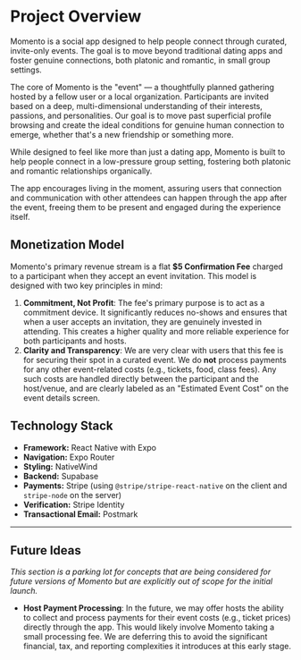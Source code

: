 # Project Overview

Momento is a social app designed to help people connect through curated, invite-only events. The goal is to move beyond traditional dating apps and foster genuine connections, both platonic and romantic, in small group settings.

The core of Momento is the "event" — a thoughtfully planned gathering hosted by a fellow user or a local organization. Participants are invited based on a deep, multi-dimensional understanding of their interests, passions, and personalities. Our goal is to move past superficial profile browsing and create the ideal conditions for genuine human connection to emerge, whether that's a new friendship or something more.

While designed to feel like more than just a dating app, Momento is built to help people connect in a low-pressure group setting, fostering both platonic and romantic relationships organically.

The app encourages living in the moment, assuring users that connection and communication with other attendees can happen through the app after the event, freeing them to be present and engaged during the experience itself.

## Monetization Model

Momento's primary revenue stream is a flat **$5 Confirmation Fee** charged to a participant when they accept an event invitation. This model is designed with two key principles in mind:

1.  **Commitment, Not Profit**: The fee's primary purpose is to act as a commitment device. It significantly reduces no-shows and ensures that when a user accepts an invitation, they are genuinely invested in attending. This creates a higher quality and more reliable experience for both participants and hosts.
2.  **Clarity and Transparency**: We are very clear with users that this fee is for securing their spot in a curated event. We do **not** process payments for any other event-related costs (e.g., tickets, food, class fees). Any such costs are handled directly between the participant and the host/venue, and are clearly labeled as an "Estimated Event Cost" on the event details screen.

## Technology Stack

- **Framework:** React Native with Expo
- **Navigation:** Expo Router
- **Styling:** NativeWind
- **Backend:** Supabase
- **Payments:** Stripe (using `@stripe/stripe-react-native` on the client and `stripe-node` on the server)
- **Verification:** Stripe Identity
- **Transactional Email:** Postmark

---

## Future Ideas

_This section is a parking lot for concepts that are being considered for future versions of Momento but are explicitly out of scope for the initial launch._

- **Host Payment Processing**: In the future, we may offer hosts the ability to collect and process payments for their event costs (e.g., ticket prices) directly through the app. This would likely involve Momento taking a small processing fee. We are deferring this to avoid the significant financial, tax, and reporting complexities it introduces at this early stage.
